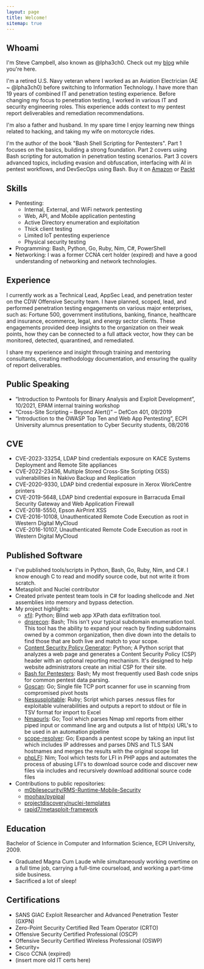 ```yaml
---
layout: page
title: Welcome!
sitemap: true
---
```

## Whoami
I'm Steve Campbell, also known as @lpha3ch0. Check out my [blog](https://www.aecyberpro.com/blog/) while you're here.

I'm a retired U.S. Navy veteran where I worked as an Aviation Electrician (AE ~ @lpha3ch0) before switching to Information Technology. I have more than 19 years of combined IT and penetration testing experience. Before changing my focus to penetration testing, I worked in various IT and security engineering roles. This experience adds context to my pentest report deliverables and remediation recommendations.

I'm also a father and husband. In my spare time I enjoy learning new things related to hacking, and taking my wife on motorcycle rides.

I'm the author of the book "Bash Shell Scripting for Pentesters". Part 1 focuses on the basics, building a strong foundation. Part 2 covers using Bash scripting for automation in penetration testing scenarios. Part 3 covers advanced topics, including evasion and obfuscation, interfacing with AI in pentest workflows, and DevSecOps using Bash. Buy it on [Amazon](https://a.co/d/cZhrRqA)
 or [Packt](https://www.packtpub.com/en-us/product/bash-shell-scripting-for-pentesters-9781835880838) 

## Skills

- Pentesting:
    - Internal, External, and WiFi network pentesting
    - Web, API, and Mobile application pentesting
    - Active Directory enumeration and exploitation
    - Thick client testing
    - Limited IoT pentesting experience
    - Physical security testing
- Programming: Bash, Python, Go, Ruby, Nim, C#, PowerShell
- Networking: I was a former CCNA cert holder (expired) and have a good understanding of networking and network technologies.

## Experience

I currently work as a Technical Lead, AppSec Lead, and penetration tester on the CDW Offensive Security team. I have planned, scoped, lead, and performed penetration testing engagements on various major enterprises, such as: Fortune 500, government institutions, banking, finance, healthcare and insurance, ecommerce, legal, and energy sector clients. These engagements provided deep insights to the organization on their weak points, how they can be connected to a full attack vector, how they can be monitored, detected, quarantined, and remediated.

I share my experience and insight through training and mentoring consultants, creating methodology documentation, and ensuring the quality of report deliverables.

## Public Speaking

- “Introduction to Pwntools for Binary Analysis and Exploit Development”, 10/2021, EPAM internal training workshop
- “Cross-Site Scripting – Beyond Alert()” – DefCon 401, 09/2019
- “Introduction to the OWASP Top Ten and Web App Pentesting”, ECPI University alumnus presentation to Cyber Security students, 08/2016

## CVE

- CVE-2023-33254, LDAP bind credentials exposure on KACE Systems Deployment and Remote Site appliances
- CVE-2022-23436, Multiple Stored Cross-Site Scripting (XSS) vulnerabilities in Nakivo Backup and Replication
- CVE-2020-9330, LDAP bind credential exposure in Xerox WorkCentre printers
- CVE-2019-5648, LDAP bind credential exposure in Barracuda Email Security Gateway and Web Application Firewall
- CVE-2018-5550, Epson AirPrint XSS
- CVE-2016-10108, Unauthenticated Remote Code Execution as root in Western Digital MyCloud
- CVE-2016-10107, Unauthenticated Remote Code Execution as root in Western Digital MyCloud

## Published Software

- I've published tools/scripts in Python, Bash, Go, Ruby, Nim, and C#. I know enough C to read and modify source code, but not write it from scratch.
- Metasploit and Nuclei contributor
- Created private pentest team tools in C# for loading shellcode and .Net assemblies into memory and bypass detection.
- My project highlights:
    - [xfil](https://pypi.org/project/xfil/): Python; Blind web app XPath data exfiltration tool.
    - [dnsrecon](https://github.com/sdcampbell/dnsrecon): Bash; This isn't your typical subdomain enumeration tool. This tool has the ability to expand your reach by finding subdomains owned by a common organization, then dive down into the details to find those that are both live and match to your scope.
    - [Content Security Policy Generator](https://github.com/sdcampbell/Content-Security-Policy-Generator): Python; A Python script that analyzes a web page and generates a Content Security Policy (CSP) header with an optional reporting mechanism. It's designed to help website administrators create an initial CSP for their site.
    - [Bash for Pentesters](https://github.com/sdcampbell/bash_for_pentesters): Bash; My most frequently used Bash code snips for common pentest data parsing.
    - [Goscan](https://github.com/sdcampbell/goscan): Go; Single file TCP port scanner for use in scanning from compromised pivot hosts
    - [Nessusploitable](https://github.com/sdcampbell/Nessusploitable): Ruby; Script which parses .nessus files for exploitable vulnerabilities and outputs a report to stdout or file in TSV format for import to Excel
    - [Nmapurls](https://github.com/sdcampbell/nmapurls): Go; Tool which parses Nmap xml reports from either piped input or command line arg and outputs a list of http(s) URL's to be used in an automation pipeline
    - [scope-resolver](https://github.com/sdcampbell/scope-resolver): Go; Expands a pentest scope by taking an input list which includes IP addresses and parses DNS and TLS SAN hostnames and merges the results with the original scope list
    - [phpLFI](https://github.com/sdcampbell/phpLFI): Nim; Tool which tests for LFI in PHP apps and automates the process of abusing LFI's to download source code and discover new files via includes and recursively download additional source code files
- Contributions to public repositories:
    - [m0bilesecurity/RMS-Runtime-Mobile-Security](https://github.com/m0bilesecurity/RMS-Runtime-Mobile-Security/commit/4bb9e1be580c85e41b08c7f90f480f8e4daefc31)
    - [moohax/pypipal](https://github.com/sdcampbell/pypipal)
    - [projectdiscovery/nuclei-templates](https://github.com/projectdiscovery/nuclei-templates/blob/main/http/technologies/cisco-asa-detect.yaml)
    - [rapid7/metasploit-framework](https://github.com/rapid7/metasploit-framework/pull/18077)

## Education

Bachelor of Science in Computer and Information Science, ECPI University, 2009.
- Graduated Magna Cum Laude while simultaneously working overtime on a full time job, carrying a full-time courseload, and working a part-time side business.
- Sacrificed a lot of sleep!

## Certifications

- SANS GIAC Exploit Researcher and Advanced Penetration Tester (GXPN)
- Zero-Point Security Certified Red Team Operator (CRTO)
- Offensive Security Certified Professional (OSCP)
- Offensive Security Certified Wireless Professional (OSWP)
- Security+
- Cisco CCNA (expired)
- (insert more old IT certs here)